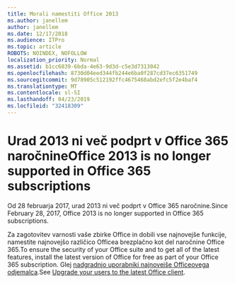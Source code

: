 ```yaml
---
title: Morali namestiti Office 2013
ms.author: janellem
author: janellem
ms.date: 12/17/2018
ms.audience: ITPro
ms.topic: article
ROBOTS: NOINDEX, NOFOLLOW
localization_priority: Normal
ms.assetid: b1cc6839-6bda-4e63-9d3d-c5e3d7313042
ms.openlocfilehash: 8730d04eed344fb244e6ba0f287cd37ec6351749
ms.sourcegitcommit: 9d78905c512192ffc4675468abd2efc5f2e4baf4
ms.translationtype: MT
ms.contentlocale: sl-SI
ms.lasthandoff: 04/23/2019
ms.locfileid: "32418309"
---
```

# <a name="office-2013-is-no-longer-supported-in-office-365-subscriptions"></a><span data-ttu-id="2dab8-102">Urad 2013 ni več podprt v Office 365 naročnine</span><span class="sxs-lookup"><span data-stu-id="2dab8-102">Office 2013 is no longer supported in Office 365 subscriptions</span></span>

<span data-ttu-id="2dab8-103">Od 28 februarja 2017, urad 2013 ni več podprt v Office 365 naročnine.</span><span class="sxs-lookup"><span data-stu-id="2dab8-103">Since February 28, 2017, Office 2013 is no longer supported in Office 365 subscriptions.</span></span>
  
<span data-ttu-id="2dab8-104">Za zagotovitev varnosti vaše zbirke Office in dobili vse najnovejše funkcije, namestite najnovejšo različico Officea brezplačno kot del naročnine Office 365.</span><span class="sxs-lookup"><span data-stu-id="2dab8-104">To ensure the security of your Office suite and to get all of the latest features, install the latest version of Office for free as part of your Office 365 subscription.</span></span> <span data-ttu-id="2dab8-105">Glej [nadgradnjo uporabniki najnovejše Officeovega odjemalca](https://docs.microsoft.com/office365/admin/setup/upgrade-users-to-latest-office-client).</span><span class="sxs-lookup"><span data-stu-id="2dab8-105">See [Upgrade your users to the latest Office client](https://docs.microsoft.com/office365/admin/setup/upgrade-users-to-latest-office-client).</span></span>
  

